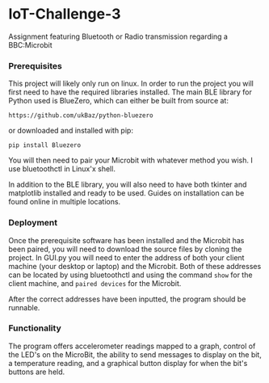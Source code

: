 # IoT-Challenge-3
Assignment featuring Bluetooth or Radio transmission regarding a BBC:Microbit

### Prerequisites

This project will likely only run on linux.
In order to run the project you will first need to have the required libraries installed.
The main BLE library for Python used is BlueZero, which can either be built from source at:


`https://github.com/ukBaz/python-bluezero` 

or downloaded and installed with pip: 

`pip install Bluezero`

You will then need to pair your Microbit with whatever method you wish. I use bluetoothctl 
in Linux'x shell.

In addition to the BLE library, you will also need to have both tkinter
and matplotlib installed and ready to be used. Guides on installation can be found 
online in multiple locations.

### Deployment

Once the prerequisite software has been installed and the Microbit has been paired, you will need to
download the source files by cloning the project. In GUI.py you will need to enter the address of both
your client machine (your desktop or laptop) and the Microbit. Both of these addresses can be located
by using bluetoothctl and using the command `show` for the client machine, and `paired devices` for the
Microbit.

After the correct addresses have been inputted, the program should be runnable.

### Functionality

The program offers accelerometer readings mapped to a graph, control of
the LED's on the MicroBit, the ability to send messages to display on
the bit, a temperature reading, and a graphical button display for when
the bit's buttons are held.